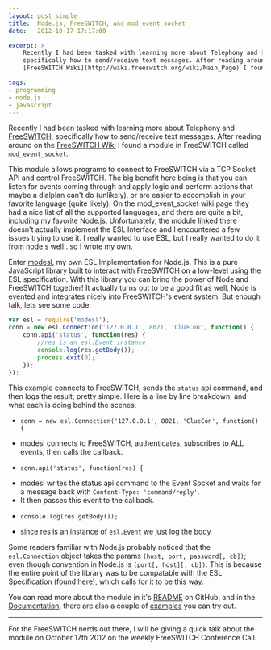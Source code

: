 ```yaml
---
layout: post_simple
title:  Node.js, FreeSWITCH, and mod_event_socket
date:   2012-10-17 17:17:00

excerpt: >
    Recently I had been tasked with learning more about Telephony and [FreeSWITCH](http://freeswitch.org/);
    specifically how to send/receive text messages. After reading around on the
    [FreeSWITCH Wiki](http://wiki.freeswitch.org/wiki/Main_Page) I found a module in FreeSWITCH called `mod_event_socket`.

tags:
- programming
- node.js
- javascript
---
```


Recently I had been tasked with learning more about Telephony and [FreeSWITCH](http://freeswitch.org/);
specifically how to send/receive text messages. After reading around on the
[FreeSWITCH Wiki](http://wiki.freeswitch.org/wiki/Main_Page) I found a module in FreeSWITCH called `mod_event_socket`.

This module allows programs to connect to FreeSWITCH via a TCP Socket API and control FreeSWITCH. The big
benefit here being is that you can listen for events coming through and apply logic and perform actions that
maybe a dialplan can't do (unlikely), or are easier to accomplish in your favorite language (quite likely).
On the mod_event_socket wiki page they had a nice list of all the supported languages, and there are quite a bit,
including my favorite Node.js. Unfortunately, the module linked there doesn't actually implement the ESL Interface
and I encountered a few issues trying to use it. I really wanted to use ESL, but I really wanted to do it from node 
s well...so I wrote my own.

Enter [modesl](https://github.com/englercj/node-esl), my own ESL Implementation for Node.js. This is a pure JavaScript
library built to interact with FreeSWITCH on a low-level using the ESL specification. With this library you can bring
the power of Node and FreeSWITCH together! It actually turns out to be a good fit as well, Node is evented and integrates
nicely into FreeSWITCH's event system. But enough talk, lets see some code:

```js
var esl = require('modesl'),
conn = new esl.Connection('127.0.0.1', 8021, 'ClueCon', function() {
    conn.api('status', function(res) {
        //res is an esl.Event instance
        console.log(res.getBody());
        process.exit(0);
    });
});
```

This example connects to FreeSWITCH, sends the `status` api command, and then logs the result; pretty simple. Here is a
line by line breakdown, and what each is doing behind the scenes:

- `conn = new esl.Connection('127.0.0.1', 8021, 'ClueCon', function() {`
 * modesl connects to FreeSWITCH, authenticates, subscribes to ALL events, then calls the callback.
- `conn.api('status', function(res) {`
 * modesl writes the status api command to the Event Socket and waits for a message back with `Content-Type: 'command/reply'`.
 * It then passes this event to the callback.
- `console.log(res.getBody());`
 * since res is an instance of `esl.Event` we just log the body

Some readers familiar with Node.js probably noticed that the `esl.Connection` object takes the params `(host, port, password[, cb])`;
even though convention in Node.js is `(port[, host][, cb])`. This is because the entire point of the library was to be compatable with
the ESL Specification (found [here](http://wiki.freeswitch.org/wiki/Event_Socket_Library#ESLconnection_Object)), which calls for it to be this way.

You can read more about the module in it's [README](https://github.com/englercj/node-esl#readme) on GitHub, and in the
[Documentation](https://github.com/englercj/node-esl/wiki), there are also a couple of [examples](https://github.com/englercj/node-esl/tree/master/examples) you can try out.

-----

For the FreeSWITCH nerds out there, I will be giving a quick talk about the module on October 17th 2012 on the weekly FreeSWITCH Conference Call.
